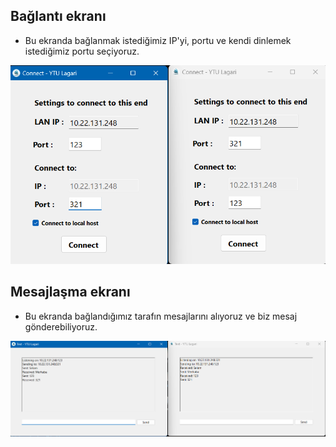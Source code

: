 
## Bağlantı ekranı
* Bu ekranda bağlanmak istediğimiz IP'yi, portu ve kendi dinlemek istediğimiz portu seçiyoruz.

![](./img/connect.png)

## Mesajlaşma ekranı
* Bu ekranda bağlandığımız tarafın mesajlarını alıyoruz ve biz mesaj gönderebiliyoruz.

![](./img/text.png)
